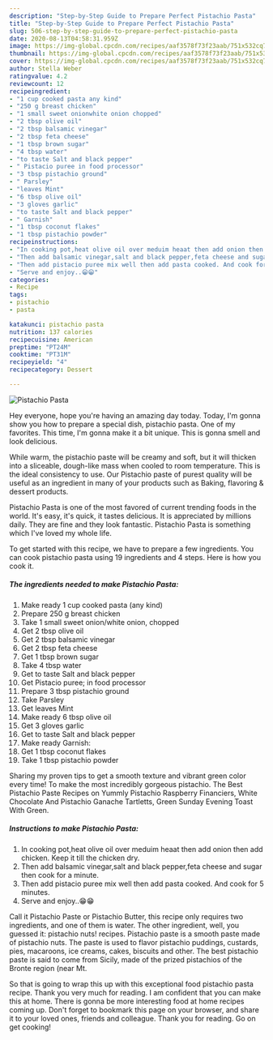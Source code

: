 ```yaml
---
description: "Step-by-Step Guide to Prepare Perfect Pistachio Pasta"
title: "Step-by-Step Guide to Prepare Perfect Pistachio Pasta"
slug: 506-step-by-step-guide-to-prepare-perfect-pistachio-pasta
date: 2020-08-13T04:58:31.959Z
image: https://img-global.cpcdn.com/recipes/aaf3578f73f23aab/751x532cq70/pistachio-pasta-recipe-main-photo.jpg
thumbnail: https://img-global.cpcdn.com/recipes/aaf3578f73f23aab/751x532cq70/pistachio-pasta-recipe-main-photo.jpg
cover: https://img-global.cpcdn.com/recipes/aaf3578f73f23aab/751x532cq70/pistachio-pasta-recipe-main-photo.jpg
author: Stella Weber
ratingvalue: 4.2
reviewcount: 12
recipeingredient:
- "1 cup cooked pasta any kind"
- "250 g breast chicken"
- "1 small sweet onionwhite onion chopped"
- "2 tbsp olive oil"
- "2 tbsp balsamic vinegar"
- "2 tbsp feta cheese"
- "1 tbsp brown sugar"
- "4 tbsp water"
- "to taste Salt and black pepper"
- " Pistacio puree in food processor"
- "3 tbsp pistachio ground"
- " Parsley"
- "leaves Mint"
- "6 tbsp olive oil"
- "3 gloves garlic"
- "to taste Salt and black pepper"
- " Garnish"
- "1 tbsp coconut flakes"
- "1 tbsp pistachio powder"
recipeinstructions:
- "In cooking pot,heat olive oil over meduim heaat then add onion then add chicken. Keep it till the chicken dry."
- "Then add balsamic vinegar,salt and black pepper,feta cheese and sugar then cook for a minute."
- "Then add pistacio puree mix well then add pasta cooked. And cook for 5 minutes."
- "Serve and enjoy..😁😁"
categories:
- Recipe
tags:
- pistachio
- pasta

katakunci: pistachio pasta 
nutrition: 137 calories
recipecuisine: American
preptime: "PT24M"
cooktime: "PT31M"
recipeyield: "4"
recipecategory: Dessert

---
```



![Pistachio Pasta](https://img-global.cpcdn.com/recipes/aaf3578f73f23aab/751x532cq70/pistachio-pasta-recipe-main-photo.jpg)

Hey everyone, hope you're having an amazing day today. Today, I'm gonna show you how to prepare a special dish, pistachio pasta. One of my favorites. This time, I'm gonna make it a bit unique. This is gonna smell and look delicious.

While warm, the pistachio paste will be creamy and soft, but it will thicken into a sliceable, dough-like mass when cooled to room temperature. This is the ideal consistency to use. Our Pistachio paste of purest quality will be useful as an ingredient in many of your products such as Baking, flavoring &amp; dessert products.

Pistachio Pasta is one of the most favored of current trending foods in the world. It's easy, it's quick, it tastes delicious. It is appreciated by millions daily. They are fine and they look fantastic. Pistachio Pasta is something which I've loved my whole life.


To get started with this recipe, we have to prepare a few ingredients. You can cook pistachio pasta using 19 ingredients and 4 steps. Here is how you cook it.

<!--inarticleads1-->

##### The ingredients needed to make Pistachio Pasta:

1. Make ready 1 cup cooked pasta (any kind)
1. Prepare 250 g breast chicken
1. Take 1 small sweet onion/white onion, chopped
1. Get 2 tbsp olive oil
1. Get 2 tbsp balsamic vinegar
1. Get 2 tbsp feta cheese
1. Get 1 tbsp brown sugar
1. Take 4 tbsp water
1. Get to taste Salt and black pepper
1. Get  Pistacio puree; in food processor
1. Prepare 3 tbsp pistachio ground
1. Take  Parsley
1. Get leaves Mint
1. Make ready 6 tbsp olive oil
1. Get 3 gloves garlic
1. Get to taste Salt and black pepper
1. Make ready  Garnish:
1. Get 1 tbsp coconut flakes
1. Take 1 tbsp pistachio powder


Sharing my proven tips to get a smooth texture and vibrant green color every time! To make the most incredibly gorgeous pistachio. The Best Pistachio Paste Recipes on Yummly Pistachio Raspberry Financiers, White Chocolate And Pistachio Ganache Tartletts, Green Sunday Evening Toast With Green. 

<!--inarticleads2-->

##### Instructions to make Pistachio Pasta:

1. In cooking pot,heat olive oil over meduim heaat then add onion then add chicken. Keep it till the chicken dry.
1. Then add balsamic vinegar,salt and black pepper,feta cheese and sugar then cook for a minute.
1. Then add pistacio puree mix well then add pasta cooked. And cook for 5 minutes.
1. Serve and enjoy..😁😁


Call it Pistachio Paste or Pistachio Butter, this recipe only requires two ingredients, and one of them is water. The other ingredient, well, you guessed it: pistachio nuts! recipes. Pistachio paste is a smooth paste made of pistachio nuts. The paste is used to flavor pistachio puddings, custards, pies, macaroons, ice creams, cakes, biscuits and other. The best pistachio paste is said to come from Sicily, made of the prized pistachios of the Bronte region (near Mt. 

So that is going to wrap this up with this exceptional food pistachio pasta recipe. Thank you very much for reading. I am confident that you can make this at home. There is gonna be more interesting food at home recipes coming up. Don't forget to bookmark this page on your browser, and share it to your loved ones, friends and colleague. Thank you for reading. Go on get cooking!
